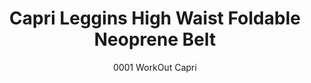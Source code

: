 ---
layout: product
title: Capri Leggins High Waist Foldable Neoprene Belt
subtitle: 0001 WorkOut Capri
feature_image: 
  - /active/lt0001-fuscia.jpg
price: '38.00'
categories: Lower Body
---